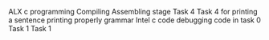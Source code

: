  ALX c programming 
Compiling
Assembling stage
 Task 4
 Task 4 for printing a sentence
printing properly grammar
Intel c code
debugging code in task 0
Task 1
 Task 1
